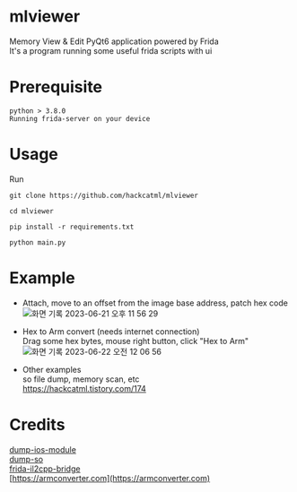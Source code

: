 # mlviewer
Memory View & Edit PyQt6 application powered by Frida<br>
It's a program running some useful frida scripts with ui


# Prerequisite
```
python > 3.8.0
Running frida-server on your device
```

# Usage
Run
```
git clone https://github.com/hackcatml/mlviewer

cd mlviewer

pip install -r requirements.txt

python main.py
```

# Example
- Attach, move to an offset from the image base address, patch hex code<br>
![화면 기록 2023-06-21 오후 11 56 29](https://github.com/hackcatml/mlviewer/assets/75507443/7f3e3f7a-93c7-45c9-a7d5-f28fc026e43e)

- Hex to Arm convert (needs internet connection)<br>
Drag some hex bytes, mouse right button, click "Hex to Arm"<br>
![화면 기록 2023-06-22 오전 12 06 56](https://github.com/hackcatml/mlviewer/assets/75507443/330f2847-3f3e-4434-b4d1-1a2c1bb3d8be)

- Other examples<br>
so file dump, memory scan, etc<br>
https://hackcatml.tistory.com/174


# Credits
[dump-ios-module](https://github.com/lich4)<br>
[dump-so](https://github.com/lasting-yang/frida_dump)<br>
[frida-il2cpp-bridge](https://github.com/vfsfitvnm/frida-il2cpp-bridge)<br>
[https://armconverter.com](https://armconverter.com)
